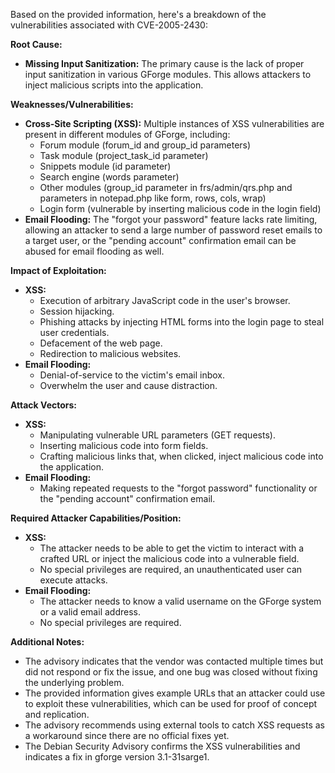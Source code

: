 Based on the provided information, here's a breakdown of the vulnerabilities associated with CVE-2005-2430:

**Root Cause:**

*   **Missing Input Sanitization:** The primary cause is the lack of proper input sanitization in various GForge modules. This allows attackers to inject malicious scripts into the application.

**Weaknesses/Vulnerabilities:**

*   **Cross-Site Scripting (XSS):** Multiple instances of XSS vulnerabilities are present in different modules of GForge, including:
    *   Forum module (forum\_id and group\_id parameters)
    *   Task module (project\_task\_id parameter)
    *   Snippets module (id parameter)
    *   Search engine (words parameter)
    *   Other modules (group\_id parameter in frs/admin/qrs.php and parameters in notepad.php like form, rows, cols, wrap)
    *   Login form (vulnerable by inserting malicious code in the login field)
*   **Email Flooding:** The "forgot your password" feature lacks rate limiting, allowing an attacker to send a large number of password reset emails to a target user, or the "pending account" confirmation email can be abused for email flooding as well.

**Impact of Exploitation:**

*   **XSS:**
    *   Execution of arbitrary JavaScript code in the user's browser.
    *   Session hijacking.
    *   Phishing attacks by injecting HTML forms into the login page to steal user credentials.
    *   Defacement of the web page.
    *   Redirection to malicious websites.
*   **Email Flooding:**
    *   Denial-of-service to the victim's email inbox.
    *   Overwhelm the user and cause distraction.

**Attack Vectors:**

*   **XSS:**
    *   Manipulating vulnerable URL parameters (GET requests).
    *   Inserting malicious code into form fields.
    *   Crafting malicious links that, when clicked, inject malicious code into the application.
*   **Email Flooding:**
    *   Making repeated requests to the "forgot password" functionality or the "pending account" confirmation email.

**Required Attacker Capabilities/Position:**

*   **XSS:**
    *   The attacker needs to be able to get the victim to interact with a crafted URL or inject the malicious code into a vulnerable field.
    *   No special privileges are required, an unauthenticated user can execute attacks.
*   **Email Flooding:**
    *   The attacker needs to know a valid username on the GForge system or a valid email address.
    *   No special privileges are required.

**Additional Notes:**
*   The advisory indicates that the vendor was contacted multiple times but did not respond or fix the issue, and one bug was closed without fixing the underlying problem.
*   The provided information gives example URLs that an attacker could use to exploit these vulnerabilities, which can be used for proof of concept and replication.
*   The advisory recommends using external tools to catch XSS requests as a workaround since there are no official fixes yet.
*   The Debian Security Advisory confirms the XSS vulnerabilities and indicates a fix in gforge version 3.1-31sarge1.